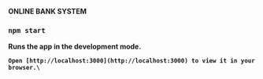 
<div align="left" width="50">

<!-- <img src="https://github.com/iNightjar/iNightjar/blob/master/images/coderman.gif?raw=true" href="https://github.com/iNightjar" alt="CoDiNg RocKs"  width="550"/><br>  -->
  
<p><strong>ONLINE BANK SYSTEM</p>


### `npm start`

Runs the app in the development mode.
```
Open [http://localhost:3000](http://localhost:3000) to view it in your browser.\
```
</div>
